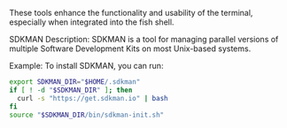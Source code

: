 These tools enhance the functionality and usability of the terminal, especially when integrated into the fish shell.

SDKMAN
Description: SDKMAN is a tool for managing parallel versions of multiple Software Development Kits on most Unix-based systems.

Example: To install SDKMAN, you can run:

```bash
export SDKMAN_DIR="$HOME/.sdkman"
if [ ! -d "$SDKMAN_DIR" ]; then
  curl -s "https://get.sdkman.io" | bash
fi
source "$SDKMAN_DIR/bin/sdkman-init.sh"
```
